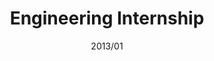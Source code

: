 ---
title: "Engineering Internship"
collection: jobs
date: "2013/01"
enddate: "2012/08"
venue: "LCE, LIST, CEA"
location: "Gif-sur-Yvette, France"
---
